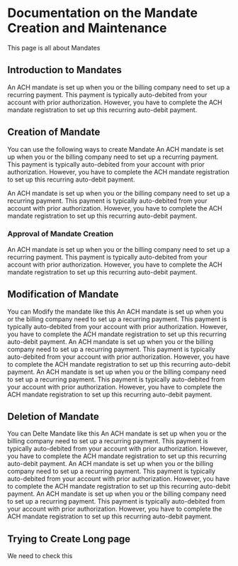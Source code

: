 # Documentation on the Mandate Creation and Maintenance
This page is all about Mandates

## Introduction to Mandates
An ACH mandate is set up when you or the billing company need to set up a recurring payment. This payment is typically auto-debited from your account with prior authorization. However, you have to complete the ACH mandate registration to set up this recurring auto-debit payment.

## Creation of Mandate
You can use the following ways to create Mandate
An ACH mandate is set up when you or the billing company need to set up a recurring payment. This payment is typically auto-debited from your account with prior authorization. However, you have to complete the ACH mandate registration to set up this recurring auto-debit payment.

An ACH mandate is set up when you or the billing company need to set up a recurring payment. This payment is typically auto-debited from your account with prior authorization. However, you have to complete the ACH mandate registration to set up this recurring auto-debit payment.

### Approval of Mandate Creation
An ACH mandate is set up when you or the billing company need to set up a recurring payment. This payment is typically auto-debited from your account with prior authorization. However, you have to complete the ACH mandate registration to set up this recurring auto-debit payment.

## Modification of Mandate
You can Modify the mandate like this
An ACH mandate is set up when you or the billing company need to set up a recurring payment. This payment is typically auto-debited from your account with prior authorization. However, you have to complete the ACH mandate registration to set up this recurring auto-debit payment.
An ACH mandate is set up when you or the billing company need to set up a recurring payment. This payment is typically auto-debited from your account with prior authorization. However, you have to complete the ACH mandate registration to set up this recurring auto-debit payment.
An ACH mandate is set up when you or the billing company need to set up a recurring payment. This payment is typically auto-debited from your account with prior authorization. However, you have to complete the ACH mandate registration to set up this recurring auto-debit payment.



## Deletion of Mandate
You can Delte Mandate like this
An ACH mandate is set up when you or the billing company need to set up a recurring payment. This payment is typically auto-debited from your account with prior authorization. However, you have to complete the ACH mandate registration to set up this recurring auto-debit payment.
An ACH mandate is set up when you or the billing company need to set up a recurring payment. This payment is typically auto-debited from your account with prior authorization. However, you have to complete the ACH mandate registration to set up this recurring auto-debit payment.
An ACH mandate is set up when you or the billing company need to set up a recurring payment. This payment is typically auto-debited from your account with prior authorization. However, you have to complete the ACH mandate registration to set up this recurring auto-debit payment.


## Trying to Create Long page
We need to check this